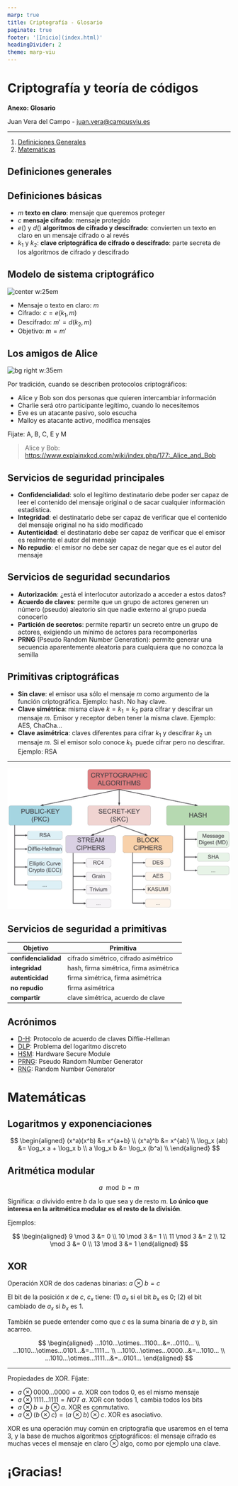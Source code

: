 ```yaml
---
marp: true
title: Criptografía - Glosario
paginate: true
footer: '[Inicio](index.html)'
headingDivider: 2
theme: marp-viu
---
```


<style>
    /* You can add custom style here. VSCode supports this.
    Other editor might need these custom code in
    the YAML header: section: | */
</style>

# Criptografía y teoría de códigos
<!-- _class: first-slide -->

**Anexo: Glosario**

Juan Vera del Campo - <juan.vera@campusviu.es>

---
<!-- _class: cool-list -->

1. [Definiciones Generales](#3)
1. [Matemáticas](#12)

## Definiciones generales
<!-- _class: lead -->

## Definiciones básicas

- $m$ **texto en claro**: mensaje que queremos proteger
- $c$ **mensaje cifrado**: mensaje protegido
- $e()$ y $d()$ **algoritmos de cifrado y descifrado**: convierten un texto en claro en un mensaje cifrado o al revés
- $k_1$ y $k_2$: **clave criptográfica de cifrado o descifrado**: parte secreta de los algoritmos de cifrado y descifrado

<!--
No confundas clave criptográfica y contraseña.

Contraseña: texto que un humano recuerda para entrar en algún sitio, abrir una clave criptográfica... Las contraseñas no suelen tener la suficiente seguridad para un protocolo criptográfico.

En ocasiones podremos crear (también se dice "derivar") una clave criptográfica a partir de una contraseña, aunque no siempre es buena idea porque los humanos son muy malos para escoger contraseñas.
-->

## Modelo de sistema criptográfico
<!-- _class: two-columns with-header -->

![center w:25em](https://www.tutorialspoint.com/cryptography/images/cryptosystem.jpg)

- Mensaje o texto en claro: $m$
- Cifrado: $c = e(k_1, m)$
- Descifrado: $m' = d(k_2, m)$
- Objetivo: $m=m'$

## Los amigos de Alice

![bg right w:35em](https://www.explainxkcd.com/wiki/images/8/8d/alice_and_bob.png)

Por tradición, cuando se describen protocolos criptográficos:

- Alice y Bob son dos personas que quieren intercambiar información
- Charlie será otro participante legítimo, cuando lo necesitemos
- Eve es un atacante pasivo, solo escucha
- Malloy es atacante activo, modifica mensajes

 Fijate: A, B, C, E y M

> Alice y Bob: https://www.explainxkcd.com/wiki/index.php/177:_Alice_and_Bob

## Servicios de seguridad principales

- **Confidencialidad**: solo el legítimo destinatario debe poder ser capaz de leer el contenido del mensaje original o de sacar cualquier información estadística.
- **Integridad**: el destinatario debe ser capaz de verificar que el contenido del mensaje original no ha sido modificado
- **Autenticidad**: el destinatario debe ser capaz de verificar que el emisor es realmente el autor del mensaje
- **No repudio**: el emisor no debe ser capaz de negar que es el autor del mensaje

## Servicios de seguridad secundarios

- **Autorización**: ¿está el interlocutor autorizado a acceder a estos datos?
- **Acuerdo de claves**: permite que un grupo de actores generen un número (pseudo) aleatorio sin que nadie externo al grupo pueda conocerlo
- **Partición de secretos**: permite repartir un secreto entre un grupo de actores, exigiendo un mínimo de actores para recomponerlas
- **PRNG** (Pseudo Random Number Generation): permite generar una secuencia aparentemente aleatoria para cualquiera que no conozca la semilla

## Primitivas criptográficas

- **Sin clave**: el emisor usa sólo el mensaje $m$ como argumento de la función criptográfica. Ejemplo: hash. No hay clave.
- **Clave simétrica**: misma clave $k=k_1=k_2$ para cifrar y descifrar un mensaje $m$. Emisor y receptor deben tener la misma clave. Ejemplo: AES, ChaCha...
- **Clave asimétrica**: claves diferentes para cifrar $k_1$ y descifrar $k_2$ un mensaje $m$. Si el emisor solo conoce $k_1$. puede cifrar pero no descifrar. Ejemplo: RSA

---

![](images/cta2296-fig-0002-m.jpg)

## Servicios de seguridad a primitivas

Objetivo|Primitiva
--|--
**confidencialidad**|cifrado simétrico, cifrado asimétrico
**integridad**|hash, firma simétrica, firma asimétrica
**autenticidad**|firma simétrica, firma asimétrica
**no repudio**|firma asimétrica
**compartir**|clave simétrica, acuerdo de clave

## Acrónimos

- [D-H](04-complejidad.html): Protocolo de acuerdo de claves Diffie-Hellman 
- [DLP](04-complejidad.html): Problema del logaritmo discreto
- [HSM](A2-rng.html): Hardware Secure Module
- [PRNG](03-simetrica.html): Pseudo Random Number Generator
- [RNG](A2-rng.html): Random Number Generator

# Matemáticas
<!-- _class: lead -->

## Logaritmos y exponenciaciones

$$
\begin{aligned}
(x^a)(x^b) &= x^{a+b} \\
(x^a)^b &= x^{ab} \\
\log_x (ab) &= \log_x a + \log_x b \\
a \log_x b &= \log_x (b^a) \\
\end{aligned}
$$

## Aritmética modular

$$a \mod b = m$$

Significa: $a$ divivido entre $b$ da lo que sea y de resto $m$. **Lo único que interesa en la aritmética modular es el resto de la división**.

Ejemplos:

$$
\begin{aligned}
9 \mod 3 &= 0 \\
10 \mod 3 &= 1 \\
11 \mod 3 &= 2 \\
12 \mod 3 &= 0 \\
13 \mod 3 &= 1
\end{aligned}
$$

<!-- La aritmética modular produce ciclos: 012301230123

Si hacemos loquesea módulo N, el resultado estará entre 0 y N-1. Es decir, hay N posible resultados

Usaremos constantemente la aritmética modular en sistemas de cifrado asimétrico (tema 4 y siguientes)

-->


## XOR

Operación XOR de dos cadenas binarias: $a \otimes b=c$

El bit de la posición $x$ de $c$, $c_x$ tiene: (1) $a_x$ si el bit $b_x$ es 0; (2) el bit cambiado de $a_x$ si $b_x$ es 1.

También se puede entender como que $c$ es la suma binaria de $a$ y $b$, sin acarreo.

$$
\begin{aligned}
...1010...\otimes...1100...&=...0110... \\
...1010...\otimes...0101...&=...1111... \\
...1010...\otimes...0000...&=...1010... \\
...1010...\otimes...1111...&=...0101...
\end{aligned}
$$

---

Propiedades de XOR. Fíjate:

- $a \otimes 0000...0000 = a$. XOR con todos 0, es el mismo mensaje
- $a \otimes 1111...1111 = NOT\ a$. XOR con todos 1, cambia todos los bits
- $a \otimes b = b \otimes a$. XOR es conmutativo.
- $a \otimes (b \otimes c) = (a \otimes b) \otimes c$. XOR es asociativo.

XOR es una operación muy común en criptografía que usaremos en el tema 3, y la base de muchos algoritmos criptográficos: el mensaje cifrado es muchas veces el mensaje en claro $\otimes$ algo, como por ejemplo una clave.

<!--
Pero solo XOR no es suficiente para un algoritmo: si la clave es 0000, ¡el texto cifrado será el texto en claro! Eso es lo que nos permitió romper el sistema de los Cuentacuentos en la primera sesión
-->

# ¡Gracias!
<!-- _class: last-slide -->
